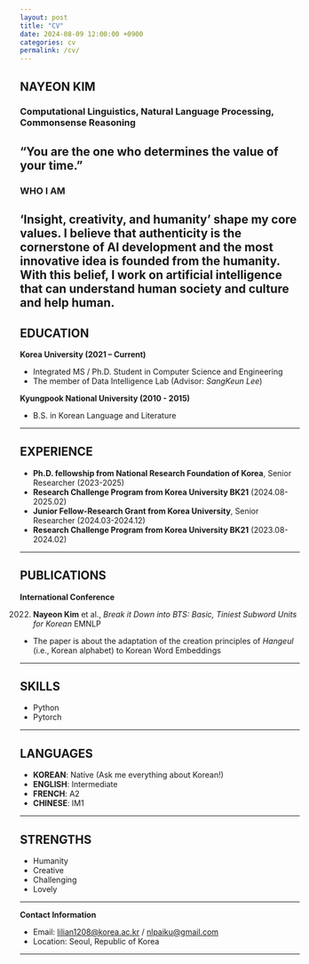 ```yaml
---
layout: post
title: "CV"
date: 2024-08-09 12:00:00 +0900
categories: cv
permalink: /cv/
---
```

  
## NAYEON KIM
### Computational Linguistics, Natural Language Processing, Commonsense Reasoning
“You are the one who determines the value of your time.”
---

### WHO I AM
‘Insight, creativity, and humanity’ shape my core values. I believe that authenticity is the cornerstone of AI development and the most innovative idea is founded from the humanity.
With this belief, I work on artificial intelligence that can understand human society and culture and help human.  
---

## EDUCATION
**Korea University (2021 – Current)**
- Integrated MS / Ph.D. Student in Computer Science and Engineering
- The member of Data Intelligence Lab (Advisor: *SangKeun Lee*)

**Kyungpook National University (2010 - 2015)**
- B.S. in Korean Language and Literature

---

## EXPERIENCE
- **Ph.D. fellowship from National Research Foundation of Korea**, Senior Researcher (2023-2025)
- **Research Challenge Program from Korea University BK21** (2024.08-2025.02) 
- **Junior Fellow-Research Grant from Korea University**, Senior Researcher (2024.03-2024.12)
- **Research Challenge Program from Korea University BK21** (2023.08-2024.02)

---

## PUBLICATIONS
**International Conference**

2022. **Nayeon Kim** et al., *Break it Down into BTS: Basic, Tiniest Subword Units for Korean* EMNLP
- The paper is about the adaptation of the creation principles of *Hangeul* (i.e., Korean alphabet) to Korean Word Embeddings

---

## SKILLS
- Python
- Pytorch

---

## LANGUAGES
- **KOREAN**: Native (Ask me everything about Korean!)
- **ENGLISH**: Intermediate 
- **FRENCH**: A2 
- **CHINESE**: IM1 

---

## STRENGTHS
- Humanity
- Creative
- Challenging
- Lovely

---

**Contact Information**
- Email: lilian1208@korea.ac.kr / nlpaiku@gmail.com
- Location: Seoul, Republic of Korea

---


